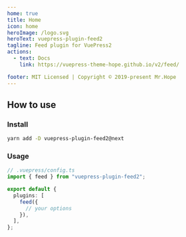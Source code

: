 ```yaml
---
home: true
title: Home
icon: home
heroImage: /logo.svg
heroText: vuepress-plugin-feed2
tagline: Feed plugin for VuePress2
actions:
  - text: Docs
    link: https://vuepress-theme-hope.github.io/v2/feed/

footer: MIT Licensed | Copyright © 2019-present Mr.Hope
---
```


## How to use

### Install

```bash
yarn add -D vuepress-plugin-feed2@next
```

### Usage

```ts
// .vuepress/config.ts
import { feed } from "vuepress-plugin-feed2";

export default {
  plugins: [
    feed({
      // your options
    }),
  ],
};
```
